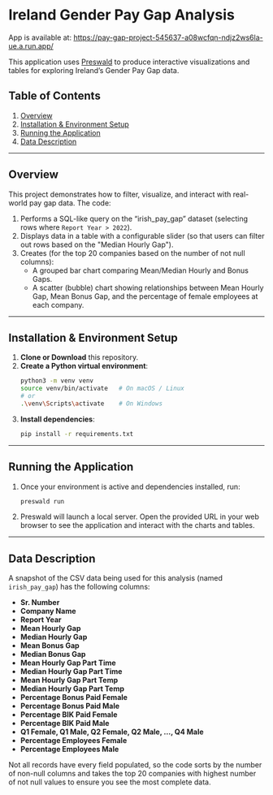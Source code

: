# Ireland Gender Pay Gap Analysis

App is available at: https://pay-gap-project-545637-a08wcfqn-ndjz2ws6la-ue.a.run.app/

This application uses [Preswald](https://github.com/presw-ald/preswald) to produce interactive visualizations and tables for exploring Ireland’s Gender Pay Gap data.

## Table of Contents

1. [Overview](#overview)
2. [Installation & Environment Setup](#installation--environment-setup)
3. [Running the Application](#running-the-application)
4. [Data Description](#data-description)

---

## Overview

This project demonstrates how to filter, visualize, and interact with real-world pay gap data. The code:

1. Performs a SQL-like query on the “irish_pay_gap” dataset (selecting rows where `Report Year > 2022`).
2. Displays data in a table with a configurable slider (so that users can filter out rows based on the "Median Hourly Gap").
3. Creates (for the top 20 companies based on the number of not null columns):
   - A grouped bar chart comparing Mean/Median Hourly and Bonus Gaps.
   - A scatter (bubble) chart showing relationships between Mean Hourly Gap, Mean Bonus Gap, and the percentage of female employees at each company.

---

## Installation & Environment Setup

1. **Clone or Download** this repository.
2. **Create a Python virtual environment**:
   ```bash
   python3 -m venv venv
   source venv/bin/activate   # On macOS / Linux
   # or
   .\venv\Scripts\activate    # On Windows
   ```
3. **Install dependencies**:
   ```bash
   pip install -r requirements.txt
   ```

---

## Running the Application

1. Once your environment is active and dependencies installed, run:
   ```bash
   preswald run
   ```
2. Preswald will launch a local server. Open the provided URL in your web browser to see the application and interact with the charts and tables.

---

## Data Description

A snapshot of the CSV data being used for this analysis (named `irish_pay_gap`) has the following columns:

- **Sr. Number**
- **Company Name**
- **Report Year**
- **Mean Hourly Gap**
- **Median Hourly Gap**
- **Mean Bonus Gap**
- **Median Bonus Gap**
- **Mean Hourly Gap Part Time**
- **Median Hourly Gap Part Time**
- **Mean Hourly Gap Part Temp**
- **Median Hourly Gap Part Temp**
- **Percentage Bonus Paid Female**
- **Percentage Bonus Paid Male**
- **Percentage BIK Paid Female**
- **Percentage BIK Paid Male**
- **Q1 Female, Q1 Male, Q2 Female, Q2 Male, …, Q4 Male**
- **Percentage Employees Female**
- **Percentage Employees Male**

Not all records have every field populated, so the code sorts by the number of non-null columns and takes the top 20 companies with highest number of not null values to ensure you see the most complete data.
